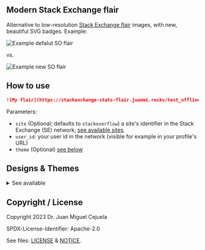 ## Modern Stack Exchange flair

Alternative to low-resolution [Stack Exchange flair](http://stackoverflow.com/users/flair/) images, with new, beautiful SVG badges. Example:

![Example defalut SO flair](https://stackoverflow.com/users/flair/1.png)

vs.

![Example new SO flair](https://stackexchange-stats-flair.juanmi.rocks/test_offline?user_id=1&antiCacheHack=2023-04-02)


## How to use

```markdown
![My flair](https://stackexchange-stats-flair.juanmi.rocks/test_offline?site=stackoverflow&user_id=YOUR_USER_ID)
```

Parameters:

* `site` (Optional; defaults to `stackoverflow`) a site's identifier in the Stack Exchange (SE) network; [see available sites](https://api.stackexchange.com/docs/sites).
* `user_id`: your user id in the network (visible for example in your profile's URL)
* `theme` (Optional) [see below](#designs-themes)


## Designs & Themes

<details>
<summary>See available</summary>

### Design: classic-flair

Default / `classic_flair_default`
-
![Default / `classic_flair_default`](https://stackexchange-stats-flair.juanmi.rocks/test_offline?user_id=1&theme=classic_flair_default&antiCacheHack=2023-04-02)


`clean`
-
![`clean`](https://stackexchange-stats-flair.juanmi.rocks/test_offline?user_id=1&theme=clean&antiCacheHack=2023-04-02)


`dark`
-
![`dark`](https://stackexchange-stats-flair.juanmi.rocks/test_offline?user_id=1&theme=dark&antiCacheHack=2023-04-02)


`hotdog`
-
![`hotdog`](https://stackexchange-stats-flair.juanmi.rocks/test_offline?user_id=1&theme=hotdog&antiCacheHack=2023-04-02)

</details>


## Copyright / License

Copyright 2023 Dr. Juan Miguel Cejuela

SPDX-License-Identifier: Apache-2.0

See files: [LICENSE](./LICENSE) & [NOTICE](./NOTICE).
